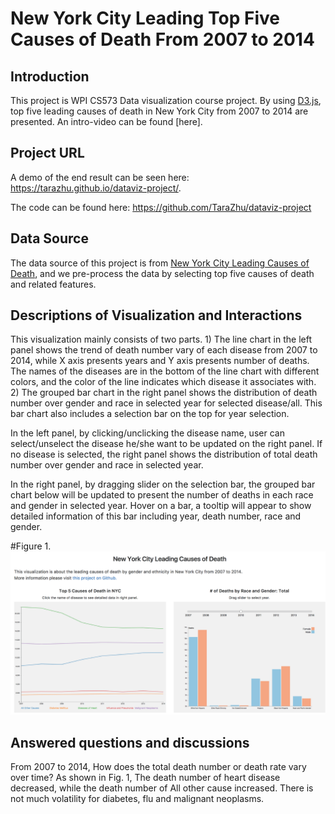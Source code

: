 # New York City Leading Top Five Causes of Death From 2007 to 2014

## Introduction

This project is WPI CS573 Data visualization course project. By using [D3.js](https://d3js.org), top five leading causes of death in New York City from 2007 to 2014 are presented. An intro-video can be found [here].

## Project URL
A demo of the end result can be seen here:
https://tarazhu.github.io/dataviz-project/.

The code can be found here:
https://github.com/TaraZhu/dataviz-project


## Data Source

The data source of this project is from [New York City Leading Causes of Death](https://data.cityofnewyork.us/Health/New-York-City-Leading-Causes-of-Death/jb7j-dtam), and we pre-process the data by selecting top five causes of death and related features.


## Descriptions of Visualization and Interactions

This visualization mainly consists of two parts. 1) The line chart in the left panel shows the trend of death number vary of each disease from 2007 to 2014, while X axis presents years and Y axis presents number of deaths. The names of the diseases are in the bottom of the line chart with different colors, and the color of the line indicates which disease it associates with. 2) The grouped bar chart in the right panel shows the distribution of death number over gender and race in selected year for selected disease/all. This bar chart also includes a selection bar on the top for year selection. 

In the left panel, by clicking/unclicking the disease name, user can select/unselect the disease he/she want to be updated on the right panel. If no disease is selected, the right panel shows the distribution of total death number over gender and race in selected year. 

In the right panel, by dragging slider on the selection bar, the grouped bar chart below will be updated to present the number of deaths in each race and gender in selected year. Hover on a bar, a tooltip will appear to show detailed information of this bar including year, death number, race and gender.

#Figure 1.
![image](https://github.com/TaraZhu/dataviz-project/blob/master/photos/Untitled-3.png)

## Answered questions and discussions
From 2007 to 2014, How does the total death number or death rate vary over time?
As shown in Fig. 1, The death number of heart disease decreased, while the death number of All other cause increased. There is not much volatility for diabetes, flu and malignant neoplasms.

